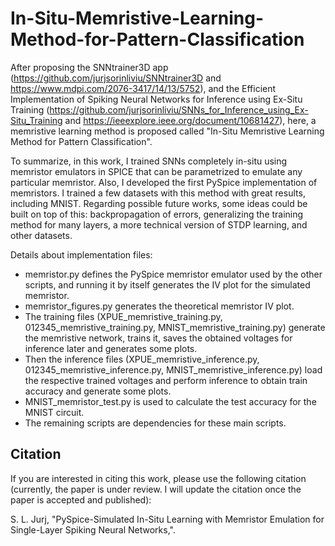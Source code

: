 # In-Situ-Memristive-Learning-Method-for-Pattern-Classification

After proposing the SNNtrainer3D app (https://github.com/jurjsorinliviu/SNNtrainer3D and https://www.mdpi.com/2076-3417/14/13/5752), and the Efficient Implementation of Spiking Neural Networks for Inference using Ex-Situ Training (https://github.com/jurjsorinliviu/SNNs_for_Inference_using_Ex-Situ_Training and https://ieeexplore.ieee.org/document/10681427), here, a memristive learning method is proposed called "In-Situ Memristive Learning Method for Pattern Classification".

To summarize, in this work, I trained SNNs completely in-situ using memristor emulators in SPICE that can be parametrized to emulate any particular memristor. Also, I developed the first PySpice implementation of memristors. I trained a few datasets with this method with great results, including MNIST. Regarding possible future works, some ideas could be built on top of this: backpropagation of errors, generalizing the training method for many layers, a more technical version of STDP learning, and other datasets.

Details about implementation files:
- memristor.py defines the PySpice memristor emulator used by the other scripts, and running it by itself generates the IV plot for the simulated memristor.
- memristor_figures.py generates the theoretical memristor IV plot.
- The training files (XPUE_memristive_training.py, 012345_memristive_training.py, MNIST_memristive_training.py) generate the memristive network, trains it, saves the obtained voltages for inference later and generates some plots.
- Then the inference files (XPUE_memristive_inference.py, 012345_memristive_inference.py, MNIST_memristive_inference.py) load the respective trained voltages and perform inference to obtain train accuracy and generate some plots.
- MNIST_memristor_test.py is used to calculate the test accuracy for the MNIST circuit.
- The remaining scripts are dependencies for these main scripts.

## Citation
If you are interested in citing this work, please use the following citation (currently, the paper is under review. I will update the citation once the paper is accepted and published):

S. L. Jurj, "PySpice-Simulated In-Situ Learning with Memristor Emulation for Single-Layer Spiking Neural Networks,".
